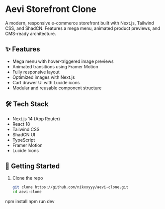 # Aevi Storefront Clone

A modern, responsive e-commerce storefront built with Next.js, Tailwind CSS, and ShadCN. Features a mega menu, animated product previews, and CMS-ready architecture.

## ✨ Features

- Mega menu with hover-triggered image previews
- Animated transitions using Framer Motion
- Fully responsive layout
- Optimized images with Next.js
- Cart drawer UI with Lucide icons
- Modular and reusable component structure

## 🛠 Tech Stack

- Next.js 14 (App Router)
- React 18
- Tailwind CSS
- ShadCN UI
- TypeScript
- Framer Motion
- Lucide Icons

## 🚀 Getting Started

1. Clone the repo
   ```bash
   git clone https://github.com/nikxxyyy/aevi-clone.git
   cd aevi-clone
   ```

npm install
npm run dev
